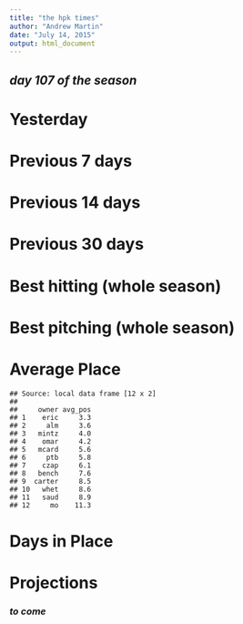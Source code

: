 ```yaml
---
title: "the hpk times"
author: "Andrew Martin"
date: "July 14, 2015"
output: html_document
---
```







## _day 107 of the season_

# Yesterday


# Previous 7 days

<!--html_preserve--><div id="htmlwidget-8919" style="width:100%;height:auto;" class="datatables"></div>
<script type="application/json" data-for="htmlwidget-8919">{"x":{"data":[["mcard","ptb","eric","mo","omar","whet","carter","bench","alm","czap","saud","mintz"],[35,28,34,22,26,39,31,21,38,23,24,24],[29,44,18,31,26,37,38,29,32,18,27,25],[7,8,8,4,4,7,3,2,4,3,1,2],[113,128,101,107,111,128,118,84,105,79,88,74],[0.395,0.406,0.393,0.365,0.317,0.37,0.351,0.283,0.347,0.349,0.303,0.297],[46,54,37,32,29,52,40.5,14,38,17,17.5,13],[5,3,3,5,4,2,6,5,1,4,4,4],[8,4,12,4,3,2,1,6,1,3,0,3],[81,34,74,61,77,62,47,53,46,53,49,42],[3.95,2.36,1.93,3.1,2.84,6.44,4.88,2.46,5,3.3,4.56,5.77],[1.232,1.028,1.033,1.169,1.005,1.491,1.542,0.821,1.498,1.685,1.463,1.359],[46,34,46.5,42.5,43.5,20,24.5,48.5,12.5,27,22.5,22.5],[92,88,83.5,74.5,72.5,72,65,62.5,50.5,44,40,35.5],[1,2,3,4,5,6,7,8,9,10,11,12]],"container":"<table class=\"display\">\n  <thead>\n    <tr>\n      <th>owner</th>\n      <th>R</th>\n      <th>RBI</th>\n      <th>SB</th>\n      <th>TB</th>\n      <th>OBP</th>\n      <th>H</th>\n      <th>W</th>\n      <th>SV</th>\n      <th>K</th>\n      <th>ERA</th>\n      <th>WHIP</th>\n      <th>P</th>\n      <th>points</th>\n      <th>rank</th>\n    </tr>\n  </thead>\n</table>","options":{"pageLength":12,"dom":"tip","columnDefs":[{"className":"dt-right","targets":[1,2,3,4,5,6,7,8,9,10,11,12,13,14]}],"order":[],"autoWidth":false,"orderClasses":false,"lengthMenu":[10,12,25,50,100]},"callback":null,"filter":"none"},"evals":[]}</script><!--/html_preserve--><!--html_preserve--><div id="htmlwidget-1723" style="width:100%;height:auto;" class="datatables"></div>
<script type="application/json" data-for="htmlwidget-1723">{"x":{"data":[["mcard","ptb","eric","mo","omar","whet","carter","bench","alm","czap","saud","mintz"],[10,7,9,2,6,12,8,1,11,3,4.5,4.5],[6.5,12,1.5,8,4,10,11,6.5,9,1.5,5,3],[9.5,11.5,11.5,7,7,9.5,4.5,2.5,7,4.5,1,2.5],[9,11.5,5,7,8,11.5,10,3,6,2,4,1],[11,12,10,8,4,9,7,1,5,6,3,2],[46,54,37,32,29,52,40.5,14,38,17,17.5,13],[10,3.5,3.5,10,6.5,2,12,10,1,6.5,6.5,6.5],[11,8.5,12,8.5,6,4,2.5,10,2.5,6,1,6],[12,1,10,8,11,9,4,6.5,3,6.5,5,2],[6,11,12,8,9,1,4,10,3,7,5,2],[7,10,9,8,11,4,2,12,3,1,5,6],[46,34,46.5,42.5,43.5,20,24.5,48.5,12.5,27,22.5,22.5],[92,88,83.5,74.5,72.5,72,65,62.5,50.5,44,40,35.5],[1,2,3,4,5,6,7,8,9,10,11,12]],"container":"<table class=\"display\">\n  <thead>\n    <tr>\n      <th>owner</th>\n      <th>R</th>\n      <th>RBI</th>\n      <th>SB</th>\n      <th>TB</th>\n      <th>OBP</th>\n      <th>H</th>\n      <th>W</th>\n      <th>SV</th>\n      <th>K</th>\n      <th>ERA</th>\n      <th>WHIP</th>\n      <th>P</th>\n      <th>points</th>\n      <th>rank</th>\n    </tr>\n  </thead>\n</table>","options":{"pageLength":12,"dom":"tip","columnDefs":[{"className":"dt-right","targets":[1,2,3,4,5,6,7,8,9,10,11,12,13,14]}],"order":[],"autoWidth":false,"orderClasses":false,"lengthMenu":[10,12,25,50,100]},"callback":null,"filter":"none"},"evals":[]}</script><!--/html_preserve-->

# Previous 14 days

<!--html_preserve--><div id="htmlwidget-7192" style="width:100%;height:auto;" class="datatables"></div>
<script type="application/json" data-for="htmlwidget-7192">{"x":{"data":[["mcard","ptb","eric","mo","bench","whet","omar","alm","carter","czap","saud","mintz"],[51,39,49,35,41,47,41,54,39,34,36,35],[41,60,33,46,41,46,35,44,47,26,40,36],[8,9,13,6,4,11,10,5,4,4,2,2],[168,174,150,152,136,164,152,153,154,116,125,111],[0.391,0.393,0.403,0.376,0.297,0.347,0.311,0.343,0.336,0.329,0.295,0.296],[46.5,49.5,41,34.5,25,47.5,31,41,35.5,13,14.5,11],[8,7,4,7,9,4,4,5,7,7,5,4],[9,6,16,6,9,5,5,1,1,6,2,3],[130,83,94,92,76,103,100,78,65,82,78,59],[3.18,2.46,2,3.5,2.88,5.64,2.84,4.52,4.24,3.18,4.85,5.36],[1.174,1.021,1.044,1.199,0.937,1.425,1.031,1.25,1.359,1.551,1.425,1.353],[49.5,45.5,44.5,37.5,46.5,22,38,21.5,21,30.5,19,14.5],[96,95,85.5,72,71.5,69.5,69,62.5,56.5,43.5,33.5,25.5],[1,2,3,4,5,6,7,8,9,10,11,12]],"container":"<table class=\"display\">\n  <thead>\n    <tr>\n      <th>owner</th>\n      <th>R</th>\n      <th>RBI</th>\n      <th>SB</th>\n      <th>TB</th>\n      <th>OBP</th>\n      <th>H</th>\n      <th>W</th>\n      <th>SV</th>\n      <th>K</th>\n      <th>ERA</th>\n      <th>WHIP</th>\n      <th>P</th>\n      <th>points</th>\n      <th>rank</th>\n    </tr>\n  </thead>\n</table>","options":{"pageLength":12,"dom":"tip","columnDefs":[{"className":"dt-right","targets":[1,2,3,4,5,6,7,8,9,10,11,12,13,14]}],"order":[],"autoWidth":false,"orderClasses":false,"lengthMenu":[10,12,25,50,100]},"callback":null,"filter":"none"},"evals":[]}</script><!--/html_preserve--><!--html_preserve--><div id="htmlwidget-3490" style="width:100%;height:auto;" class="datatables"></div>
<script type="application/json" data-for="htmlwidget-3490">{"x":{"data":[["mcard","ptb","eric","mo","bench","whet","omar","alm","carter","czap","saud","mintz"],[11,5.5,10,2.5,7.5,9,7.5,12,5.5,1,4,2.5],[6.5,12,2,9.5,6.5,9.5,3,8,11,1,5,4],[8,9,12,7,4,11,10,6,4,4,1.5,1.5],[11,12,5,6.5,4,10,6.5,8,9,2,3,1],[10,11,12,9,3,8,4,7,6,5,1,2],[46.5,49.5,41,34.5,25,47.5,31,41,35.5,13,14.5,11],[11,8.5,2.5,8.5,12,2.5,2.5,5.5,8.5,8.5,5.5,2.5],[10.5,8,12,8,10.5,5.5,5.5,1.5,1.5,8,3,4],[12,7,9,8,3,11,10,4.5,2,6,4.5,1],[8,11,12,6,9,1,10,4,5,7,3,2],[8,11,9,7,12,2,10,6,4,1,3,5],[49.5,45.5,44.5,37.5,46.5,22,38,21.5,21,30.5,19,14.5],[96,95,85.5,72,71.5,69.5,69,62.5,56.5,43.5,33.5,25.5],[1,2,3,4,5,6,7,8,9,10,11,12]],"container":"<table class=\"display\">\n  <thead>\n    <tr>\n      <th>owner</th>\n      <th>R</th>\n      <th>RBI</th>\n      <th>SB</th>\n      <th>TB</th>\n      <th>OBP</th>\n      <th>H</th>\n      <th>W</th>\n      <th>SV</th>\n      <th>K</th>\n      <th>ERA</th>\n      <th>WHIP</th>\n      <th>P</th>\n      <th>points</th>\n      <th>rank</th>\n    </tr>\n  </thead>\n</table>","options":{"pageLength":12,"dom":"tip","columnDefs":[{"className":"dt-right","targets":[1,2,3,4,5,6,7,8,9,10,11,12,13,14]}],"order":[],"autoWidth":false,"orderClasses":false,"lengthMenu":[10,12,25,50,100]},"callback":null,"filter":"none"},"evals":[]}</script><!--/html_preserve-->

# Previous 30 days

<!--html_preserve--><div id="htmlwidget-6030" style="width:100%;height:auto;" class="datatables"></div>
<script type="application/json" data-for="htmlwidget-6030">{"x":{"data":[["mcard","eric","bench","alm","ptb","mo","carter","whet","czap","omar","saud","mintz"],[117,117,111,136,92,94,97,105,94,84,103,93],[98,85,103,107,136,108,109,106,76,88,113,104],[16,27,9,25,13,9,13,17,17,26,7,6],[367,357,377,383,398,338,357,363,294,344,364,347],[0.334,0.373,0.326,0.337,0.357,0.324,0.33,0.328,0.321,0.32,0.321,0.322],[39.5,42,33.5,51,42.5,24,35,37.5,17,19,31,18],[18,13,20,13,15,16,18,12,17,14,13,12],[24,28,18,1,16,21,4,12,19,13,12,15],[276,222,218,196,187,216,179,223,266,220,187,174],[2.58,2.32,2.98,3.79,2.86,2.84,2.79,3.7,2.9,3.01,3.73,3.89],[1.085,1.058,1.087,1.063,1.158,1.153,1.165,1.153,1.244,1.096,1.287,1.216],[54.5,49,42,23,30.5,40,28.5,25,38,32,15,12.5],[94,91,75.5,74,73,64,63.5,62.5,55,51,46,30.5],[1,2,3,4,5,6,7,8,9,10,11,12]],"container":"<table class=\"display\">\n  <thead>\n    <tr>\n      <th>owner</th>\n      <th>R</th>\n      <th>RBI</th>\n      <th>SB</th>\n      <th>TB</th>\n      <th>OBP</th>\n      <th>H</th>\n      <th>W</th>\n      <th>SV</th>\n      <th>K</th>\n      <th>ERA</th>\n      <th>WHIP</th>\n      <th>P</th>\n      <th>points</th>\n      <th>rank</th>\n    </tr>\n  </thead>\n</table>","options":{"pageLength":12,"dom":"tip","columnDefs":[{"className":"dt-right","targets":[1,2,3,4,5,6,7,8,9,10,11,12,13,14]}],"order":[],"autoWidth":false,"orderClasses":false,"lengthMenu":[10,12,25,50,100]},"callback":null,"filter":"none"},"evals":[]}</script><!--/html_preserve--><!--html_preserve--><div id="htmlwidget-147" style="width:100%;height:auto;" class="datatables"></div>
<script type="application/json" data-for="htmlwidget-147">{"x":{"data":[["mcard","eric","bench","alm","ptb","mo","carter","whet","czap","omar","saud","mintz"],[10.5,10.5,9,12,2,4.5,6,8,4.5,1,7,3],[4,2,5,8,12,9,10,7,1,3,11,6],[7,12,3.5,10,5.5,3.5,5.5,8.5,8.5,11,2,1],[9,5.5,10,11,12,2,5.5,7,1,3,8,4],[9,12,6,10,11,5,8,7,2,1,3,4],[39.5,42,33.5,51,42.5,24,35,37.5,17,19,31,18],[10.5,4,12,4,7,8,10.5,1.5,9,6,4,1.5],[11,12,8,1,7,10,2,3.5,9,5,3.5,6],[12,9,7,5,3.5,6,2,10,11,8,3.5,1],[11,12,6,2,8,9,10,4,7,5,3,1],[10,12,9,11,5,7,4,6,2,8,1,3],[54.5,49,42,23,30.5,40,28.5,25,38,32,15,12.5],[94,91,75.5,74,73,64,63.5,62.5,55,51,46,30.5],[1,2,3,4,5,6,7,8,9,10,11,12]],"container":"<table class=\"display\">\n  <thead>\n    <tr>\n      <th>owner</th>\n      <th>R</th>\n      <th>RBI</th>\n      <th>SB</th>\n      <th>TB</th>\n      <th>OBP</th>\n      <th>H</th>\n      <th>W</th>\n      <th>SV</th>\n      <th>K</th>\n      <th>ERA</th>\n      <th>WHIP</th>\n      <th>P</th>\n      <th>points</th>\n      <th>rank</th>\n    </tr>\n  </thead>\n</table>","options":{"pageLength":12,"dom":"tip","columnDefs":[{"className":"dt-right","targets":[1,2,3,4,5,6,7,8,9,10,11,12,13,14]}],"order":[],"autoWidth":false,"orderClasses":false,"lengthMenu":[10,12,25,50,100]},"callback":null,"filter":"none"},"evals":[]}</script><!--/html_preserve-->

# Best hitting (whole season)

<!--html_preserve--><div id="htmlwidget-2476" style="width:100%;height:auto;" class="datatables"></div>
<script type="application/json" data-for="htmlwidget-2476">{"x":{"data":[["1","2","3","4","5","6","7","8","9","10","11","12"],["alm","eric","mintz","mcard","ptb","czap","saud","omar","whet","bench","mo","carter"],[488,456,458,472,415,431,423,413,414,427,417,408],[444,418,450,396,478,371,450,394,431,395,417,398],[81,82,53,72,60,74,27,103,54,44,54,56],[1501,1479,1481,1445,1419,1359,1386,1347,1417,1375,1306,1265],[0.334,0.352,0.337,0.342,0.339,0.333,0.33,0.332,0.326,0.33,0.328,0.329],[12,9,10,11,4,8,6,2,3,7,5,1],[9,7,10.5,4,12,1,10.5,2,8,3,6,5],[10,11,3,8,7,9,1,12,4.5,2,4.5,6],[12,10,11,9,8,4,6,3,7,5,2,1],[8,12,9,11,10,7,4,6,1,5,2,3],[51,49,43.5,43,41,29,27.5,25,23.5,22,19.5,16]],"container":"<table class=\"display\">\n  <thead>\n    <tr>\n      <th> </th>\n      <th>owner</th>\n      <th>R</th>\n      <th>RBI</th>\n      <th>SB</th>\n      <th>TB</th>\n      <th>OBP</th>\n      <th>R.</th>\n      <th>RBI.</th>\n      <th>SB.</th>\n      <th>TB.</th>\n      <th>OBP.</th>\n      <th>H</th>\n    </tr>\n  </thead>\n</table>","options":{"pageLength":12,"dom":"tip","columnDefs":[{"className":"dt-right","targets":[2,3,4,5,6,7,8,9,10,11,12]},{"orderable":false,"targets":0}],"order":[],"autoWidth":false,"orderClasses":false,"lengthMenu":[10,12,25,50,100]},"callback":null,"filter":"none"},"evals":[]}</script><!--/html_preserve-->

# Best pitching (whole season)

<!--html_preserve--><div id="htmlwidget-606" style="width:100%;height:auto;" class="datatables"></div>
<script type="application/json" data-for="htmlwidget-606">{"x":{"data":[["1","2","3","4","5","6","7","8","9","10","11","12"],["bench","mcard","omar","alm","eric","whet","ptb","czap","mo","carter","mintz","saud"],[65,54,65,58,56,55,55,54,45,45,53,52],[68,67,65,3,51,67,86,60,81,46,76,45],[845,885,867,967,857,822,811,883,811,773,744,778],[3.2,3.17,3.28,3.5,3.38,3.52,3.63,3.38,3.58,3.33,4.04,3.86],[1.186,1.14,1.176,1.136,1.204,1.191,1.251,1.275,1.193,1.238,1.271,1.252],[11.5,5.5,11.5,10,9,7.5,7.5,5.5,1.5,1.5,4,3],[9,7.5,6,1,4,7.5,12,5,11,3,10,2],[7,11,9,12,8,6,4.5,10,4.5,2,1,3],[11,12,10,6,8,5,3,7,4,9,1,2],[9,11,10,12,6,8,4,1,7,5,2,3],[47.5,47,46.5,41,35,34,31,28.5,28,20.5,18,13]],"container":"<table class=\"display\">\n  <thead>\n    <tr>\n      <th> </th>\n      <th>owner</th>\n      <th>W</th>\n      <th>SV</th>\n      <th>K</th>\n      <th>ERA</th>\n      <th>WHIP</th>\n      <th>W.</th>\n      <th>SV.</th>\n      <th>K.</th>\n      <th>ERA.</th>\n      <th>WHIP.</th>\n      <th>P</th>\n    </tr>\n  </thead>\n</table>","options":{"pageLength":12,"dom":"tip","columnDefs":[{"className":"dt-right","targets":[2,3,4,5,6,7,8,9,10,11,12]},{"orderable":false,"targets":0}],"order":[],"autoWidth":false,"orderClasses":false,"lengthMenu":[10,12,25,50,100]},"callback":null,"filter":"none"},"evals":[]}</script><!--/html_preserve-->

# Average Place


```
## Source: local data frame [12 x 2]
## 
##     owner avg_pos
## 1    eric     3.3
## 2     alm     3.6
## 3   mintz     4.0
## 4    omar     4.2
## 5   mcard     5.6
## 6     ptb     5.8
## 7    czap     6.1
## 8   bench     7.6
## 9  carter     8.5
## 10   whet     8.6
## 11   saud     8.9
## 12     mo    11.3
```

# Days in Place

<!--html_preserve--><div id="htmlwidget-7647" style="width:100%;height:auto;" class="datatables"></div>
<script type="application/json" data-for="htmlwidget-7647">{"x":{"data":[["bench","carter","eric","mcard","mo","omar","ptb","whet","alm","czap","mintz","saud"],["","","1","","","","15","1","58","","26","6"],["1","1","42","17","","23","6","","3","5","3","9"],["1","7","36","13","","11","4","","4","11","17","2"],["3","9","12","19","1","28","4","3","6","15","10","1"],["9","7","6","3","","24","12","2","7","7","28","2"],["27","8","4","15","","13","19","2","4","14","5",""],["11","12","1","9","","4","12","7","8","28","11","1"],["13","8","1","12","1","2","16","34","4","12","1","4"],["20","6","2","12","","2","13","31","3","9","3","3"],["18","12","2","4","28","","4","12","1","1","1","20"],["4","3","","3","10","","2","15","3","4","1","58"],["","34","","","67","","","","5","","",""]],"container":"<table class=\"display\">\n  <thead>\n    <tr>\n      <th>owner</th>\n      <th>1</th>\n      <th>2</th>\n      <th>3</th>\n      <th>4</th>\n      <th>5</th>\n      <th>6</th>\n      <th>7</th>\n      <th>8</th>\n      <th>9</th>\n      <th>10</th>\n      <th>11</th>\n      <th>12</th>\n    </tr>\n  </thead>\n</table>","options":{"pageLength":12,"dom":"tip","order":[],"autoWidth":false,"orderClasses":false,"lengthMenu":[10,12,25,50,100]},"callback":null,"filter":"none"},"evals":[]}</script><!--/html_preserve-->

# Projections


### _to come_

